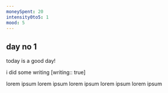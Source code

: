 ```yaml
---
moneySpent: 20
intensity0to5: 1
mood: 5
---
```

## day no 1
today is a good day!
 

i did some writing [writing:: true]

lorem ipsum lorem ipsum lorem ipsum lorem ipsum lorem ipsum
